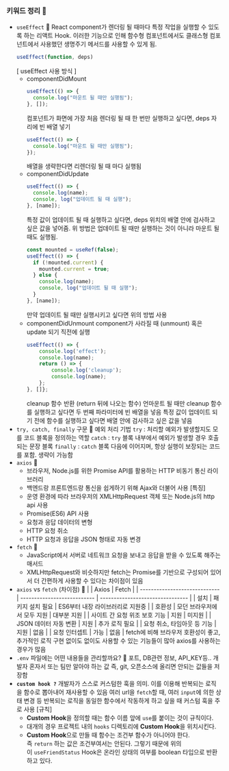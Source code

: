 ### 키워드 정리 🍠

- `useEffect` 🍠
  React component가 렌더링 될 때마다 특정 작업을 실행할 수 있도록 하는 리액트 Hook.
  이러한 기능으로 인해 함수형 컴포넌트에서도 클래스형 컴포넌트에서 사용했던 생명주기 메서드를 사용할 수 있게 됨.
  ```jsx
  useEffect(function, deps)
  ```
  [ useEffect 사용 방식 ]
  - componentDidMount
    ```jsx
    useEffect(() => {
      console.log("마운트 될 때만 실행됨");
    }, []);
    ```
    컴포넌트가 화면에 가장 처음 렌더링 될 때 한 번만 실행하고 싶다면, deps 자리에 빈 배열 넣기
    ```jsx
    useEffect(() => {
      console.log("마운트 될 때만 실행됨");
    });
    ```
    배열을 생략한다면 리렌더링 될 때 마다 실행됨
  - componentDidUpdate
    ```jsx
    useEffect(() => {
      console.log(name);
      console, log("업데이트 될 때 실행");
    }, [name]);
    ```
    특정 값이 업데이트 될 때 실행하고 싶다면, deps 위치의 배열 안에 검사하고 싶은 값을 넣어줌. 위 방법은 업데이트 될 때만 실행하는 것이 아니라 마운트 될 때도 실행됨.
    ```jsx
    const mounted = useRef(false);
    useEffect(() => {
      if (!mounted.current) {
        mounted.current = true;
      } else {
        console.log(name);
        console, log("업데이트 될 때 실행");
      }
    }, [name]);
    ```
    만약 업데이트 될 때만 실행시키고 싶다면 위의 방법 사용
  - componentDidUnmount
    component가 사라질 때 (unmount) 혹은 update 되기 직전에 실행
    ```jsx
    useEffect(() => {
    	console.log('effect');
    	console.log(name);
    	return () => {
    		console.log('cleanup');
    		console.log(name);
    	};
    }, []};
    ```
    cleanup 함수 반환 (return 뒤에 나오는 함수)
    언마운트 될 때만 cleanup 함수를 실행하고 싶다면 두 번째 파라미터에 빈 배열을 넣음
    특정 값이 업데이트 되기 전에 함수를 실행하고 싶다면 배열 안에 검사하고 싶은 값을 넣음
- `try, catch, finally` 구문 🍠
  예외 처리 기법
  `try` : 처리할 예외가 발생할지도 모를 코드 블록을 정의하는 역할
  `catch` : `try` 블록 내부에서 예외가 발생할 경우 호출되는 문장 블록
  `finally` : `catch` 블록 다음에 이어지며, 항상 실행이 보장되는 코드를 포함. 생략이 가능함
- `axios` 🍠
  - 브라우저, Node.js를 위한 Promise API를 활용하는 HTTP 비동기 통신 라이브러리
  - 백엔드랑 프론트엔드랑 통신을 쉽게하기 위해 Ajax와 더불어 사용
  [특징]
  - 운영 환경에 따라 브라우저의 XMLHttpRequest 객체 또는 Node.js의 http api 사용
  - Promise(ES6) API 사용
  - 요청과 응답 데이터의 변형
  - HTTP 요청 취소
  - HTTP 요청과 응답을 JSON 형태로 자동 변경
- `fetch` 🍠
  - JavaScript에서 서버로 네트워크 요청을 보내고 응답을 받을 수 있도록 해주는 매서드
  - XMLHttpRequest와 비슷하지만 fetch는 Promise를 기반으로 구성되어 있어서 더 간편하게 사용할 수 있다는 차이점이 있음
- `axios` vs `fetch` (차이점) 🍠
  |                               | Axios                       | Fetch                            |
  | ----------------------------- | --------------------------- | -------------------------------- |
  | 설치                          | 패키지 설치 필요            | ES6부터 내장 라이브러리로 지원중 |
  | 호환성                        | 모던 브라우저에서 모두 지원 | 대부분 지원                      |
  | 사이트 간 요청 위조 보호 기능 | 지원                        | 미지원                           |
  | JSON 데이터 자동 변환         | 지원                        | 추가 로직 필요                   |
  | 요청 취소, 타임아웃 등 기능   | 지원                        | 없음                             |
  | 요청 인터셉트                 | 가능                        | 없음                             |
  fetch에 비해 브라우저 호환성이 좋고, 추가적인 로직 구현 없이도 없이도 사용할 수 있는 기능들이 많아 axios를 사용하는 경우가 많음
- `.env` 파일에는 어떤 내용들을 관리할까요? 🍠
  포트, DB관련 정보, API_KEY등.. 개발자 혼자서 또는 팀만 알아야 하는 값 즉, git, 오픈소스에 올리면 안되는 값들을 저장함
- **`custom hook ?`**
  개발자가 스스로 커스텀한 훅을 의미. 이를 이용해 반복되는 로직을 함수로 뽑아내어 재사용할 수 있음
  여러 url을 `fetch`할 때, 여러 `input`에 의한 상태 변경 등 반복되는 로직을 동일한 함수에서 작동하게 하고 싶을 때 커스텀 훅을 주로 사용
  [규칙]
  - **Custom Hook**을 정의할 때는 함수 이름 앞에 `use`를 붙이는 것이 규칙이다.
  - 대개의 경우 프로젝트 내의 `hooks` 디렉토리에 **Custom Hook**을 위치시킨다.
  - **Custom Hook**으로 만들 때 함수는 조건부 함수가 아니어야 한다. 즉 `return` 하는 값은 조건부여서는 안된다. 그렇기 때문에 위의 이 `useFriendStatus` Hook은 온라인 상태의 여부를 boolean 타입으로 반환하고 있다.

